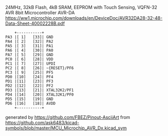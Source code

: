 24MHz, 32kB Flash, 4kB SRAM, EEPROM with Touch Sensing, VQFN-32
AVR 8bit Microcontroller AVR-DA
https://ww1.microchip.com/downloads/en/DeviceDoc/AVR32DA28-32-48-Data-Sheet-40002228B.pdf


	    +-----------+
	PA3 |[ 1]   [33]| GND
	PA4 |[ 2]   [32]| PA2
	PA5 |[ 3]   [31]| PA1
	PA6 |[ 4]   [30]| PA0
	PA7 |[ 5]   [29]| GND
	PC0 |[ 6]   [28]| VDD
	PC1 |[ 7]   [27]| UPDI
	PC2 |[ 8]   [26]| ~{RESET}/PF6
	PC3 |[ 9]   [25]| PF5
	PD0 |[10]   [24]| PF4
	PD1 |[11]   [23]| PF3
	PD2 |[12]   [22]| PF2
	PD3 |[13]   [21]| XTAL32K2/PF1
	PD4 |[14]   [20]| XTAL32K1/PF0
	PD5 |[15]   [19]| GND
	PD6 |[16]   [18]| AVDD
	    +-----------+


generated by https://github.com/FBEZ/Pinout-AsciiArt from https://github.com/ask6483/kicad-symbols/blob/master/MCU_Microchip_AVR_Dx.kicad_sym
